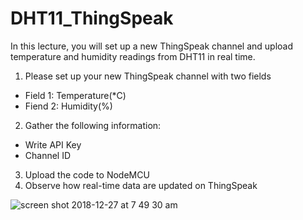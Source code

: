 # DHT11_ThingSpeak

In this lecture, you will set up a new ThingSpeak channel and upload temperature and humidity readings from DHT11 in real time.

1. Please set up your new ThingSpeak channel with two fields
- Field 1: Temperature(*C)
- Fiend 2: Humidity(%)
2. Gather the following information:
- Write API Key 
- Channel ID
3. Upload the code to NodeMCU
4. Observe how real-time data are updated on ThingSpeak

![screen shot 2018-12-27 at 7 49 30 am](https://user-images.githubusercontent.com/11530521/50461029-caec8080-09ad-11e9-9bd7-2813d5c23998.png)
